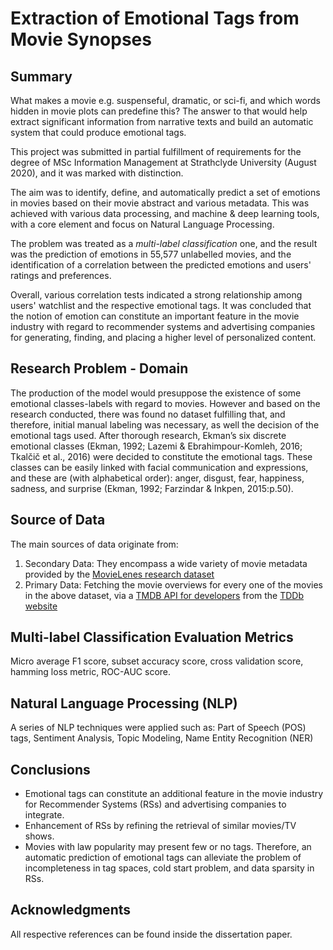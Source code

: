 # Extraction of Emotional Tags from Movie Synopses

## Summary
What makes a movie e.g. suspenseful, dramatic, or sci-fi, and which words hidden in movie plots can predefine this? The answer to that would help extract significant information from narrative texts and build an automatic system that could produce emotional tags.

This project was submitted in partial fulfillment of requirements for the degree of MSc Information Management at Strathclyde University (August 2020), and it was marked with distinction.

The aim was to identify, define, and automatically predict a set of emotions in movies based on their movie abstract and various metadata. This was achieved with various data processing, and machine & deep learning tools, with a core element and focus on Natural Language Processing.

The problem was treated as a *multi-label classification* one, and the result was the prediction of emotions in 55,577 unlabelled movies, and the identification of a correlation between the predicted emotions and users' ratings and preferences.

Overall, various correlation tests indicated a strong relationship among users' watchlist and the respective emotional tags. It was concluded that the notion of emotion can constitute an important feature in the movie industry with regard to recommender systems and advertising companies for generating, finding, and placing a higher level of personalized content.
## Research Problem - Domain
The production of the model would presuppose the existence of some emotional classes-labels with regard to movies. However and based on the research conducted, there was found no dataset fulfilling that, and therefore, initial manual labeling was necessary, as well the decision of the emotional tags used.
Αfter thorough research, Ekman’s six discrete emotional classes (Ekman, 1992; Lazemi & Ebrahimpour-Komleh, 2016; Tkalčič et al., 2016) were decided to constitute the emotional tags. These classes can be easily linked with facial communication and expressions, and these are (with alphabetical order): anger, disgust, fear, happiness, sadness, and surprise (Ekman, 1992; Farzindar & Inkpen, 2015:p.50).
## Source of Data
The main sources of data originate from:
1)	Secondary Data: They encompass a wide variety of movie metadata provided by the [MovieLenes research dataset](https://grouplens.org/datasets/movielens/)
2)	Primary Data: Fetching the movie overviews for every one of the movies in the above dataset, via a [TMDB API for developers](https://developers.themoviedb.org/3/getting-started/introduction) from the [TDDb website](https://www.themoviedb.org/)
## Multi-label Classification Evaluation Metrics
Micro average F1 score, subset accuracy score, cross validation score, hamming loss metric, ROC-AUC score.
## Natural Language Processing (NLP)
A series of NLP techniques were applied such as: Part of Speech (POS) tags, Sentiment Analysis, Topic Modeling, Name Entity Recognition (NER)
## Conclusions
-	Emotional tags can constitute an additional feature in the movie industry for Recommender Systems (RSs) and advertising companies to integrate.
-	Enhancement of RSs by refining the retrieval of similar movies/TV shows.
-	Movies with law popularity may present few or no tags. Therefore, an automatic prediction of emotional tags can alleviate the problem of incompleteness in tag spaces, cold start problem, and data sparsity in RSs.
## Acknowledgments
All respective references can be found inside the dissertation paper.

